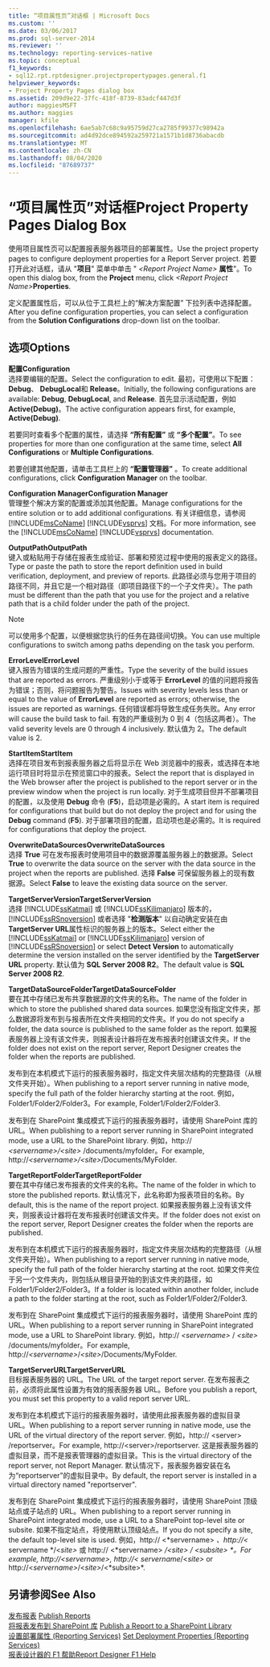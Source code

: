 ```yaml
---
title: “项目属性页”对话框 | Microsoft Docs
ms.custom: ''
ms.date: 03/06/2017
ms.prod: sql-server-2014
ms.reviewer: ''
ms.technology: reporting-services-native
ms.topic: conceptual
f1_keywords:
- sql12.rpt.rptdesigner.projectpropertypages.general.f1
helpviewer_keywords:
- Project Property Pages dialog box
ms.assetid: 209d9e22-37fc-418f-8739-83adcf447d3f
author: maggiesMSFT
ms.author: maggies
manager: kfile
ms.openlocfilehash: 6ae5ab7c68c9a95759d27ca2785f99377c98942a
ms.sourcegitcommit: ad4d92dce894592a259721a1571b1d8736abacdb
ms.translationtype: MT
ms.contentlocale: zh-CN
ms.lasthandoff: 08/04/2020
ms.locfileid: "87689737"
---
```

# <a name="project-property-pages-dialog-box"></a><span data-ttu-id="d8705-102">“项目属性页”对话框</span><span class="sxs-lookup"><span data-stu-id="d8705-102">Project Property Pages Dialog Box</span></span>
  <span data-ttu-id="d8705-103">使用项目属性页可以配置报表服务器项目的部署属性。</span><span class="sxs-lookup"><span data-stu-id="d8705-103">Use the project property pages to configure deployment properties for a Report Server project.</span></span> <span data-ttu-id="d8705-104">若要打开此对话框，请从 "**项目**" 菜单中单击 " _\<Report Project Name>_ **属性**"。</span><span class="sxs-lookup"><span data-stu-id="d8705-104">To open this dialog box, from the **Project** menu, click _\<Report Project Name>_**Properties**.</span></span>  
  
 <span data-ttu-id="d8705-105">定义配置属性后，可以从位于工具栏上的“解决方案配置”  下拉列表中选择配置。</span><span class="sxs-lookup"><span data-stu-id="d8705-105">After you define configuration properties, you can select a configuration from the **Solution Configurations** drop-down list on the toolbar.</span></span>  
  
## <a name="options"></a><span data-ttu-id="d8705-106">选项</span><span class="sxs-lookup"><span data-stu-id="d8705-106">Options</span></span>  
 <span data-ttu-id="d8705-107">**配置**</span><span class="sxs-lookup"><span data-stu-id="d8705-107">**Configuration**</span></span>  
 <span data-ttu-id="d8705-108">选择要编辑的配置。</span><span class="sxs-lookup"><span data-stu-id="d8705-108">Select the configuration to edit.</span></span> <span data-ttu-id="d8705-109">最初，可使用以下配置： **Debug**、 **DebugLocal**和 **Release**。</span><span class="sxs-lookup"><span data-stu-id="d8705-109">Initially, the following configurations are available: **Debug**, **DebugLocal**, and **Release**.</span></span> <span data-ttu-id="d8705-110">首先显示活动配置，例如 **Active(Debug)**。</span><span class="sxs-lookup"><span data-stu-id="d8705-110">The active configuration appears first, for example, **Active(Debug)**.</span></span>  
  
 <span data-ttu-id="d8705-111">若要同时查看多个配置的属性，请选择 **“所有配置”** 或 **“多个配置”**。</span><span class="sxs-lookup"><span data-stu-id="d8705-111">To see properties for more than one configuration at the same time, select **All Configurations** or **Multiple Configurations**.</span></span>  
  
 <span data-ttu-id="d8705-112">若要创建其他配置，请单击工具栏上的 **“配置管理器”** 。</span><span class="sxs-lookup"><span data-stu-id="d8705-112">To create additional configurations, click **Configuration Manager** on the toolbar.</span></span>  
  
 <span data-ttu-id="d8705-113">**Configuration Manager**</span><span class="sxs-lookup"><span data-stu-id="d8705-113">**Configuration Manager**</span></span>  
 <span data-ttu-id="d8705-114">管理整个解决方案的配置或添加其他配置。</span><span class="sxs-lookup"><span data-stu-id="d8705-114">Manage configurations for the entire solution or to add additional configurations.</span></span> <span data-ttu-id="d8705-115">有关详细信息，请参阅 [!INCLUDE[msCoName](../../includes/msconame-md.md)] [!INCLUDE[vsprvs](../../includes/vsprvs-md.md)] 文档。</span><span class="sxs-lookup"><span data-stu-id="d8705-115">For more information, see the [!INCLUDE[msCoName](../../includes/msconame-md.md)] [!INCLUDE[vsprvs](../../includes/vsprvs-md.md)] documentation.</span></span>  
  
 <span data-ttu-id="d8705-116">**OutputPath**</span><span class="sxs-lookup"><span data-stu-id="d8705-116">**OutputPath**</span></span>  
 <span data-ttu-id="d8705-117">键入或粘贴用于存储在报表生成验证、部署和预览过程中使用的报表定义的路径。</span><span class="sxs-lookup"><span data-stu-id="d8705-117">Type or paste the path to store the report definition used in build verification, deployment, and preview of reports.</span></span> <span data-ttu-id="d8705-118">此路径必须与您用于项目的路径不同，并且它是一个相对路径（即项目路径下的一个子文件夹）。</span><span class="sxs-lookup"><span data-stu-id="d8705-118">The path must be different than the path that you use for the project and a relative path that is a child folder under the path of the project.</span></span>  
  
> [!NOTE]  
>  <span data-ttu-id="d8705-119">可以使用多个配置，以便根据您执行的任务在路径间切换。</span><span class="sxs-lookup"><span data-stu-id="d8705-119">You can use multiple configurations to switch among paths depending on the task you perform.</span></span>  
  
 <span data-ttu-id="d8705-120">**ErrorLevel**</span><span class="sxs-lookup"><span data-stu-id="d8705-120">**ErrorLevel**</span></span>  
 <span data-ttu-id="d8705-121">键入报告为错误的生成问题的严重性。</span><span class="sxs-lookup"><span data-stu-id="d8705-121">Type the severity of the build issues that are reported as errors.</span></span> <span data-ttu-id="d8705-122">严重级别小于或等于 **ErrorLevel** 的值的问题将报告为错误；否则，将问题报告为警告。</span><span class="sxs-lookup"><span data-stu-id="d8705-122">Issues with severity levels less than or equal to the value of **ErrorLevel** are reported as errors; otherwise, the issues are reported as warnings.</span></span> <span data-ttu-id="d8705-123">任何错误都将导致生成任务失败。</span><span class="sxs-lookup"><span data-stu-id="d8705-123">Any error will cause the build task to fail.</span></span> <span data-ttu-id="d8705-124">有效的严重级别为 0 到 4（包括这两者）。</span><span class="sxs-lookup"><span data-stu-id="d8705-124">The valid severity levels are 0 through 4 inclusively.</span></span> <span data-ttu-id="d8705-125">默认值为 2。</span><span class="sxs-lookup"><span data-stu-id="d8705-125">The default value is 2.</span></span>  
  
 <span data-ttu-id="d8705-126">**StartItem**</span><span class="sxs-lookup"><span data-stu-id="d8705-126">**StartItem**</span></span>  
 <span data-ttu-id="d8705-127">选择在项目发布到报表服务器之后将显示在 Web 浏览器中的报表，或选择在本地运行项目时将显示在预览窗口中的报表。</span><span class="sxs-lookup"><span data-stu-id="d8705-127">Select the report that is displayed in the Web browser after the project is published to the report server or in the preview window when the project is run locally.</span></span> <span data-ttu-id="d8705-128">对于生成项目但并不部署项目的配置，以及使用 **Debug** 命令 (**F5**)，启动项是必需的。</span><span class="sxs-lookup"><span data-stu-id="d8705-128">A start item is required for configurations that build but do not deploy the project and for using the **Debug** command (**F5**).</span></span> <span data-ttu-id="d8705-129">对于部署项目的配置，启动项也是必需的。</span><span class="sxs-lookup"><span data-stu-id="d8705-129">It is required for configurations that deploy the project.</span></span>  
  
 <span data-ttu-id="d8705-130">**OverwriteDataSources**</span><span class="sxs-lookup"><span data-stu-id="d8705-130">**OverwriteDataSources**</span></span>  
 <span data-ttu-id="d8705-131">选择 **True** 可在发布报表时使用项目中的数据源覆盖服务器上的数据源。</span><span class="sxs-lookup"><span data-stu-id="d8705-131">Select **True** to overwrite the data source on the server with the data source in the project when the reports are published.</span></span> <span data-ttu-id="d8705-132">选择 **False** 可保留服务器上的现有数据源。</span><span class="sxs-lookup"><span data-stu-id="d8705-132">Select **False** to leave the existing data source on the server.</span></span>  
  
 <span data-ttu-id="d8705-133">**TargetServerVersion**</span><span class="sxs-lookup"><span data-stu-id="d8705-133">**TargetServerVersion**</span></span>  
 <span data-ttu-id="d8705-134">选择 [!INCLUDE[ssKatmai](../../includes/sskatmai-md.md)] 或 [!INCLUDE[ssKilimanjaro](../../includes/sskilimanjaro-md.md)] 版本的， [!INCLUDE[ssRSnoversion](../../includes/ssrsnoversion-md.md)] 或者选择 "**检测版本**" 以自动确定安装在由**TargetServer URL**属性标识的服务器上的版本。</span><span class="sxs-lookup"><span data-stu-id="d8705-134">Select either the [!INCLUDE[ssKatmai](../../includes/sskatmai-md.md)] or [!INCLUDE[ssKilimanjaro](../../includes/sskilimanjaro-md.md)] version of [!INCLUDE[ssRSnoversion](../../includes/ssrsnoversion-md.md)] or select **Detect Version** to automatically determine the version installed on the server identified by the **TargetServer URL** property.</span></span> <span data-ttu-id="d8705-135">默认值为 **SQL Server 2008 R2**。</span><span class="sxs-lookup"><span data-stu-id="d8705-135">The default value is **SQL Server 2008 R2**.</span></span>  
  
 <span data-ttu-id="d8705-136">**TargetDataSourceFolder**</span><span class="sxs-lookup"><span data-stu-id="d8705-136">**TargetDataSourceFolder**</span></span>  
 <span data-ttu-id="d8705-137">要在其中存储已发布共享数据源的文件夹的名称。</span><span class="sxs-lookup"><span data-stu-id="d8705-137">The name of the folder in which to store the published shared data sources.</span></span> <span data-ttu-id="d8705-138">如果您没有指定文件夹，那么数据源将发布到与报表所在文件夹相同的文件夹。</span><span class="sxs-lookup"><span data-stu-id="d8705-138">If you do not specify a folder, the data source is published to the same folder as the report.</span></span> <span data-ttu-id="d8705-139">如果报表服务器上没有该文件夹，则报表设计器将在发布报表时创建该文件夹。</span><span class="sxs-lookup"><span data-stu-id="d8705-139">If the folder does not exist on the report server, Report Designer creates the folder when the reports are published.</span></span>  
  
 <span data-ttu-id="d8705-140">发布到在本机模式下运行的报表服务器时，指定文件夹层次结构的完整路径（从根文件夹开始）。</span><span class="sxs-lookup"><span data-stu-id="d8705-140">When publishing to a report server running in native mode, specify the full path of the folder hierarchy starting at the root.</span></span> <span data-ttu-id="d8705-141">例如，Folder1/Folder2/Folder3。</span><span class="sxs-lookup"><span data-stu-id="d8705-141">For example, Folder1/Folder2/Folder3.</span></span>  
  
 <span data-ttu-id="d8705-142">发布到在 SharePoint 集成模式下运行的报表服务器时，请使用 SharePoint 库的 URL。</span><span class="sxs-lookup"><span data-stu-id="d8705-142">When publishing to a report server running in SharePoint integrated mode, use a URL to the SharePoint library.</span></span> <span data-ttu-id="d8705-143">例如，http:// *\<servername>/\<site>* /documents/myfolder。</span><span class="sxs-lookup"><span data-stu-id="d8705-143">For example, http://*\<servername>/\<site>*/Documents/MyFolder.</span></span>  
  
 <span data-ttu-id="d8705-144">**TargetReportFolder**</span><span class="sxs-lookup"><span data-stu-id="d8705-144">**TargetReportFolder**</span></span>  
 <span data-ttu-id="d8705-145">要在其中存储已发布报表的文件夹的名称。</span><span class="sxs-lookup"><span data-stu-id="d8705-145">The name of the folder in which to store the published reports.</span></span> <span data-ttu-id="d8705-146">默认情况下，此名称即为报表项目的名称。</span><span class="sxs-lookup"><span data-stu-id="d8705-146">By default, this is the name of the report project.</span></span> <span data-ttu-id="d8705-147">如果报表服务器上没有该文件夹，则报表设计器将在发布报表时创建该文件夹。</span><span class="sxs-lookup"><span data-stu-id="d8705-147">If the folder does not exist on the report server, Report Designer creates the folder when the reports are published.</span></span>  
  
 <span data-ttu-id="d8705-148">发布到在本机模式下运行的报表服务器时，指定文件夹层次结构的完整路径（从根文件夹开始）。</span><span class="sxs-lookup"><span data-stu-id="d8705-148">When publishing to a report server running in native mode, specify the full path of the folder hierarchy starting at the root.</span></span> <span data-ttu-id="d8705-149">如果文件夹位于另一个文件夹内，则包括从根目录开始的到该文件夹的路径，如 Folder1/Folder2/Folder3。</span><span class="sxs-lookup"><span data-stu-id="d8705-149">If a folder is located within another folder, include a path to the folder starting at the root, such as Folder1/Folder2/Folder3.</span></span>  
  
 <span data-ttu-id="d8705-150">发布到在 SharePoint 集成模式下运行的报表服务器时，请使用 SharePoint 库的 URL。</span><span class="sxs-lookup"><span data-stu-id="d8705-150">When publishing to a report server running in SharePoint integrated mode, use a URL to SharePoint library.</span></span> <span data-ttu-id="d8705-151">例如，http:// *\<servername>* / *\<site>* /documents/myfolder。</span><span class="sxs-lookup"><span data-stu-id="d8705-151">For example, http://*\<servername>*/*\<site>*/Documents/MyFolder.</span></span>  
  
 <span data-ttu-id="d8705-152">**TargetServerURL**</span><span class="sxs-lookup"><span data-stu-id="d8705-152">**TargetServerURL**</span></span>  
 <span data-ttu-id="d8705-153">目标报表服务器的 URL。</span><span class="sxs-lookup"><span data-stu-id="d8705-153">The URL of the target report server.</span></span> <span data-ttu-id="d8705-154">在发布报表之前，必须将此属性设置为有效的报表服务器 URL。</span><span class="sxs-lookup"><span data-stu-id="d8705-154">Before you publish a report, you must set this property to a valid report server URL.</span></span>  
  
 <span data-ttu-id="d8705-155">发布到在本机模式下运行的报表服务器时，请使用此报表服务器的虚拟目录 URL。</span><span class="sxs-lookup"><span data-stu-id="d8705-155">When publishing to a report server running in native mode, use the URL of the virtual directory of the report server.</span></span> <span data-ttu-id="d8705-156">例如，http:// \<server> /reportserver。</span><span class="sxs-lookup"><span data-stu-id="d8705-156">For example, http://\<server>/reportserver.</span></span> <span data-ttu-id="d8705-157">这是报表服务器的虚拟目录，而不是报表管理器的虚拟目录。</span><span class="sxs-lookup"><span data-stu-id="d8705-157">This is the virtual directory of the report server, not Report Manager.</span></span> <span data-ttu-id="d8705-158">默认情况下，报表服务器安装在名为“reportserver”的虚拟目录中。</span><span class="sxs-lookup"><span data-stu-id="d8705-158">By default, the report server is installed in a virtual directory named "reportserver".</span></span>  
  
 <span data-ttu-id="d8705-159">发布到在 SharePoint 集成模式下运行的报表服务器时，请使用 SharePoint 顶级站点或子站点的 URL。</span><span class="sxs-lookup"><span data-stu-id="d8705-159">When publishing to a report server running in SharePoint integrated mode, use a URL to a SharePoint top-level site or subsite.</span></span> <span data-ttu-id="d8705-160">如果不指定站点，将使用默认顶级站点。</span><span class="sxs-lookup"><span data-stu-id="d8705-160">If you do not specify a site, the default top-level site is used.</span></span> <span data-ttu-id="d8705-161">例如，http:// \<*servername> *、http://<* servername */\<*site>* 或 http:// \<*servername> */\<*site>* / \<*subsite> \*。</span><span class="sxs-lookup"><span data-stu-id="d8705-161">For example, http://\<*servername>*, http://<* servername*/\<*site>* or http://\<*servername>*/\<*site>*/\<*subsite>\*.</span></span>  
  
## <a name="see-also"></a><span data-ttu-id="d8705-162">另请参阅</span><span class="sxs-lookup"><span data-stu-id="d8705-162">See Also</span></span>  
 <span data-ttu-id="d8705-163">[发布报表](../publish-reports.md) </span><span class="sxs-lookup"><span data-stu-id="d8705-163">[Publish Reports](../publish-reports.md) </span></span>  
 <span data-ttu-id="d8705-164">[将报表发布到 SharePoint 库](../reports/publish-a-report-to-a-sharepoint-library.md) </span><span class="sxs-lookup"><span data-stu-id="d8705-164">[Publish a Report to a SharePoint Library](../reports/publish-a-report-to-a-sharepoint-library.md) </span></span>  
 <span data-ttu-id="d8705-165">[设置部署属性 &#40;Reporting Services&#41;](set-deployment-properties-reporting-services.md) </span><span class="sxs-lookup"><span data-stu-id="d8705-165">[Set Deployment Properties &#40;Reporting Services&#41;](set-deployment-properties-reporting-services.md) </span></span>  
 [<span data-ttu-id="d8705-166">报表设计器的 F1 帮助</span><span class="sxs-lookup"><span data-stu-id="d8705-166">Report Designer F1 Help</span></span>](report-designer-f1-help.md)  
  
  
